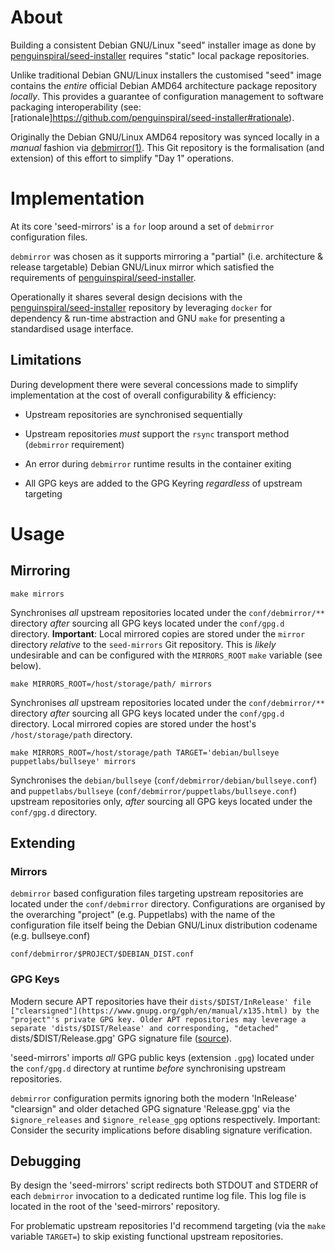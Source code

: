 # About

Building a consistent Debian GNU/Linux "seed" installer image as done by
[penguinspiral/seed-installer](https://github.com/penguinspiral/seed-installer)
requires "static" local package repositories.

Unlike traditional Debian GNU/Linux installers the customised "seed" image
contains the _entire_ official Debian AMD64 architecture package repository
_locally_. This provides a guarantee of configuration management to software
packaging interoperability (see: [rationale]https://github.com/penguinspiral/seed-installer#rationale).

Originally the Debian GNU/Linux AMD64 repository was synced locally in a _manual_
fashion via [debmirror(1)](https://linux.die.net/man/1/debmirror). This Git
repository is the formalisation (and extension) of this effort to simplify "Day
1" operations.


# Implementation

At its core 'seed-mirrors' is a `for` loop around a set of `debmirror`
configuration files.

`debmirror` was chosen as it supports mirroring a "partial" (i.e. architecture &
release targetable) Debian GNU/Linux mirror which satisfied the requirements of
[penguinspiral/seed-installer](https://github.com/penguinspiral/seed-installer).

Operationally it shares several design decisions with the 
[penguinspiral/seed-installer](https://github.com/penguinspiral/seed-installer)
repository by leveraging `docker` for dependency & run-time abstraction and GNU
`make` for presenting a standardised usage interface.


## Limitations

During development there were several concessions made to simplify
implementation at the cost of overall configurability & efficiency:

* Upstream repositories are synchronised sequentially

* Upstream repositories _must_ support the `rsync` transport method (`debmirror`
requirement)

* An error during `debmirror` runtime results in the container exiting

* All GPG keys are added to the GPG Keyring _regardless_ of upstream targeting


# Usage

## Mirroring

```
make mirrors
```

Synchronises _all_ upstream repositories located under the `conf/debmirror/**`
directory _after_ sourcing all GPG keys located under the `conf/gpg.d`
directory.
**Important**: Local mirrored copies are stored under the `mirror` directory
_relative_ to the `seed-mirrors` Git repository. This is _likely_ undesirable
and can be configured with the `MIRRORS_ROOT` `make` variable (see below).

```
make MIRRORS_ROOT=/host/storage/path/ mirrors
```

Synchronises _all_ upstream repositories located under the `conf/debmirror/**`
directory _after_ sourcing all GPG keys located under the `conf/gpg.d`
directory.
Local mirrored copies are stored under the host's `/host/storage/path`
directory.


```
make MIRRORS_ROOT=/host/storage/path TARGET='debian/bullseye puppetlabs/bullseye' mirrors
```

Synchronises the `debian/bullseye` (`conf/debmirror/debian/bullseye.conf`) and
`puppetlabs/bullseye` (`conf/debmirror/puppetlabs/bullseye.conf`) upstream
repositories only, _after_ sourcing all GPG keys located under the `conf/gpg.d`
directory. 


## Extending

### Mirrors

`debmirror` based configuration files targeting upstream repositories are
located under the `conf/debmirror` directory. Configurations are organised by
the overarching "project" (e.g. Puppetlabs) with the name of the configuration
file itself being the Debian GNU/Linux distribution codename (e.g. bullseye.conf)
```
conf/debmirror/$PROJECT/$DEBIAN_DIST.conf
```

### GPG Keys

Modern secure APT repositories have their `dists/$DIST/InRelease' file
["clearsigned"](https://www.gnupg.org/gph/en/manual/x135.html) by the "project"'s
private GPG key. Older APT repositories may leverage a separate
'dists/$DIST/Release' and corresponding, "detached" `dists/$DIST/Release.gpg'
GPG signature file ([source](https://wiki.debian.org/DebianRepository/Format#Overview)).

'seed-mirrors' imports _all_ GPG public keys (extension `.gpg`) located under
the `conf/gpg.d` directory at runtime _before_ synchronising upstream repositories.

`debmirror` configuration permits ignoring both the modern 'InRelease' "clearsign"
and older detached GPG signature 'Release.gpg' via the `$ignore_releases` and `$ignore_release_gpg`
options respectively.
Important: Consider the security implications before disabling signature
verification.


## Debugging

By design the 'seed-mirrors' script redirects both STDOUT and STDERR of each
`debmirror` invocation to a dedicated runtime log file. This log file is located
in the root of the 'seed-mirrors' repository.

For problematic upstream repositories I'd recommend targeting (via the `make`
variable `TARGET=`) to skip existing functional upstream repositories.
